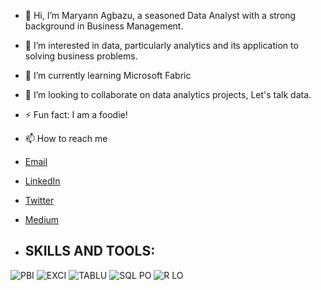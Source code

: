 - 👋 Hi, I’m Maryann Agbazu, a seasoned Data Analyst with a strong background in Business Management.
- 👀 I’m interested in  data, particularly analytics and its application to solving business problems.
- 🌱 I’m currently learning Microsoft Fabric
- 💞️ I’m looking to collaborate on data analytics projects, Let's talk data.
- ⚡ Fun fact: I am a foodie!
- 📫 How to reach me
- [Email](maryannagbazu@gmail.com)
- [LinkedIn](https://www.linkedin.com/in/maryannagbazu)
- [Twitter](https://x.com/vj_precious_)
- [Medium](https://medium.com/@maryannagbazu)

- **SKILLS AND TOOLS:**
  ---

![PBI](https://github.com/user-attachments/assets/c6cf0465-095f-49d5-b805-f3b950ead522) ![EXCI](https://github.com/user-attachments/assets/9b841781-6497-4309-aa6b-fe4207c3e68e) ![TABLU](https://github.com/user-attachments/assets/14c4af7e-feba-41b9-85bd-5ece5e365de2) ![SQL PO](https://github.com/user-attachments/assets/2f55cdf1-0767-4d3e-b54f-a1dcc601ced9) ![R LO](https://github.com/user-attachments/assets/177e65b2-18a9-4b49-b1d1-20b48e1d1711)


<!---
MaryannAgbazu/MaryannAgbazu is a ✨ special ✨ repository because its `README.md` (this file) appears on your GitHub profile.
You can click the Preview link to take a look at your changes.
--->
